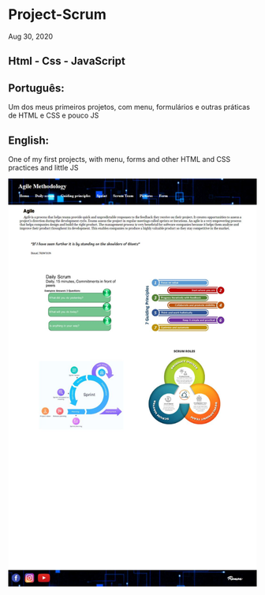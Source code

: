# Project-Scrum

Aug 30, 2020

## Html - Css - JavaScript

## Português:

Um dos meus primeiros projetos, com menu, formulários e outras práticas de HTML e CSS e pouco JS

## English:

One of my first projects, with menu, forms and other HTML and CSS practices and little JS

![My Image](scrum.JPG)
